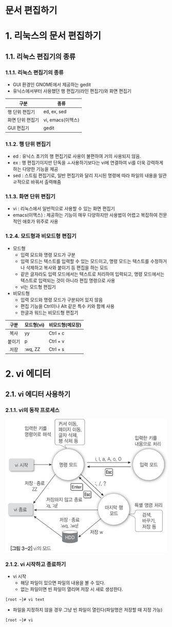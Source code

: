 문서 편집하기
============

# 1. 리눅스의 문서 편집하기
## 1.1. 리눅스 편집기의 종류
### 1.1.1. 리눅스 편집기의 종류
+ GUI 환경인 GNOME에서 제공하는 gedit
+ 유닉스에서부터 사용했던 행 편집기(라인 편집기)와 화면 편집기

|구분|종류|
|---|---|
|행 단위 편집기|ed, ex, sed|
|화면 단위 편집기|vi, emacs(이맥스)|
|GUI 편집기|gedit|

### 1.1.2. 행 단위 편집기
+ ed : 유닉스 초기의 행 편집기로 사용이 불편하여 거의 사용되지 않음.
+ ex : 행 편집기이지만 단독을 ㅗ사용하기보다는 vi에 연결하여 vi를 더욱 강력하게 하는 다양한 기능을 제공
+ sed : 스트림 편집기로, 일반 편집기와 달리 지시된 명령에 따라 파일의 내용을 일관ㄹ적으로 바꿔서 출력해줌

### 1.1.3. 화면 단위 편집기
+ vi : 리눅스에서 일반적으로 사용할 수 있는 화면 편집기
+ emacs(이맥스) : 제공하는 기능이 매우 다양하지만 사용법이 어렵고 복잡하여 전문적인 애호가 위주로 사용

### 1.2.4. 모드형과 비모드형 편집기
+ 모드형
	+ 입력 모드와 명령 모드가 구분
	+ 입력 모드는 텍스트를 입력할 수 있는 모드이고, 명령 모드는 텍스트를 수정하거나 삭제하고 복사와 붙이기 등 편집을 하는 모드
	+ 같은 글자라도 입력 모드에서는 텍스트로 처리하여 입력되고, 명령 모드에서는 텍스트로 입력되는 것이 아니라 편집 명령으로 사용
	+ vi는 모드형 편집기
+ 비모드형
	+ 입력 모드와 명령 모드가 구분되어 있지 않음
	+ 편집 기능을 Ctrl이나 Alt 같은 특수 키와 함께 사용
	+ 한글과 워드는 비모드형 편집기

|구분|모드형(vi)|비모드형(메모장)|
|:---:|---|---|
|복사|yy|Ctrl + c|
|붙이기|p|Ctrl + v|
|저장|:wq, ZZ|Ctrl + s|

# 2. vi 에디터
## 2.1. vi 에디터 사용하기
### 2.1.1. vi의 동작 프로세스
![vi의 모드 프로세스](vi-process.png)

### 2.1.2. vi 시작하고 종료하기
+ vi 시작
	+ 해당 파일이 있으면 파일의 내용을 볼 수 있다.
	+ 없는 파일이면 빈 파일이 열리며 저장 시 새로 생성한다.

```
[root ~]# vi text
```

+ 파일을 지정하지 않을 경우 그냥 빈 파일이 열린다(파일명은 저장할 때 지정 가능)

```
[root ~]# vi
```
